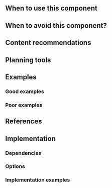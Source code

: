 ## When to use this component

## When to avoid this component? 

## Content recommendations

## Planning tools 

## Examples

### Good examples

### Poor examples

## References

## Implementation
### Dependencies
### Options
### Implementation examples